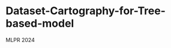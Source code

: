 <!--
 * @Author: hibana2077 hibana2077@gmail.com
 * @Date: 2024-06-06 14:50:01
 * @LastEditors: hibana2077 hibana2077@gmail.com
 * @LastEditTime: 2024-06-07 15:52:24
 * @FilePath: \Dataset-Cartography-for-Tree-based-model\README.md
 * @Description: 这是默认设置,请设置`customMade`, 打开koroFileHeader查看配置 进行设置: https://github.com/OBKoro1/koro1FileHeader/wiki/%E9%85%8D%E7%BD%AE
-->
# Dataset-Cartography-for-Tree-based-model
MLPR 2024
